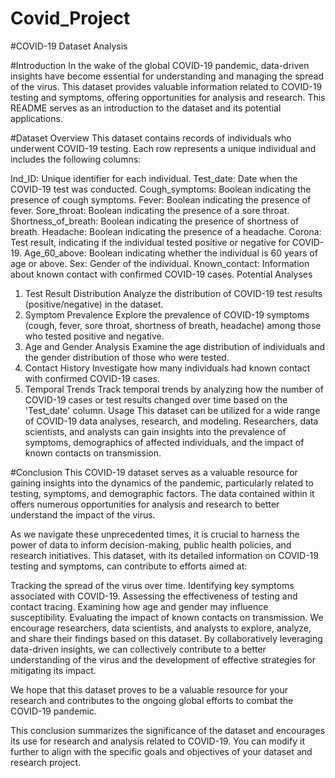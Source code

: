 # Covid_Project

#COVID-19 Dataset Analysis

#Introduction
In the wake of the global COVID-19 pandemic, data-driven insights have become essential for understanding and managing the spread of the virus. This dataset provides valuable information related to COVID-19 testing and symptoms, offering opportunities for analysis and research. This README serves as an introduction to the dataset and its potential applications.

#Dataset Overview
This dataset contains records of individuals who underwent COVID-19 testing. Each row represents a unique individual and includes the following columns:

Ind_ID: Unique identifier for each individual.
Test_date: Date when the COVID-19 test was conducted.
Cough_symptoms: Boolean indicating the presence of cough symptoms.
Fever: Boolean indicating the presence of fever.
Sore_throat: Boolean indicating the presence of a sore throat.
Shortness_of_breath: Boolean indicating the presence of shortness of breath.
Headache: Boolean indicating the presence of a headache.
Corona: Test result, indicating if the individual tested positive or negative for COVID-19.
Age_60_above: Boolean indicating whether the individual is 60 years of age or above.
Sex: Gender of the individual.
Known_contact: Information about known contact with confirmed COVID-19 cases.
Potential Analyses
1. Test Result Distribution
Analyze the distribution of COVID-19 test results (positive/negative) in the dataset.
2. Symptom Prevalence
Explore the prevalence of COVID-19 symptoms (cough, fever, sore throat, shortness of breath, headache) among those who tested positive and negative.
3. Age and Gender Analysis
Examine the age distribution of individuals and the gender distribution of those who were tested.
4. Contact History
Investigate how many individuals had known contact with confirmed COVID-19 cases.
5. Temporal Trends
Track temporal trends by analyzing how the number of COVID-19 cases or test results changed over time based on the 'Test_date' column.
Usage
This dataset can be utilized for a wide range of COVID-19 data analyses, research, and modeling. Researchers, data scientists, and analysts can gain insights into the prevalence of symptoms, demographics of affected individuals, and the impact of known contacts on transmission.

#Conclusion
This COVID-19 dataset serves as a valuable resource for gaining insights into the dynamics of the pandemic, particularly related to testing, symptoms, and demographic factors. The data contained within it offers numerous opportunities for analysis and research to better understand the impact of the virus.

As we navigate these unprecedented times, it is crucial to harness the power of data to inform decision-making, public health policies, and research initiatives. This dataset, with its detailed information on COVID-19 testing and symptoms, can contribute to efforts aimed at:

Tracking the spread of the virus over time.
Identifying key symptoms associated with COVID-19.
Assessing the effectiveness of testing and contact tracing.
Examining how age and gender may influence susceptibility.
Evaluating the impact of known contacts on transmission.
We encourage researchers, data scientists, and analysts to explore, analyze, and share their findings based on this dataset. By collaboratively leveraging data-driven insights, we can collectively contribute to a better understanding of the virus and the development of effective strategies for mitigating its impact.

We hope that this dataset proves to be a valuable resource for your research and contributes to the ongoing global efforts to combat the COVID-19 pandemic.

This conclusion summarizes the significance of the dataset and encourages its use for research and analysis related to COVID-19. You can modify it further to align with the specific goals and objectives of your dataset and research project.


